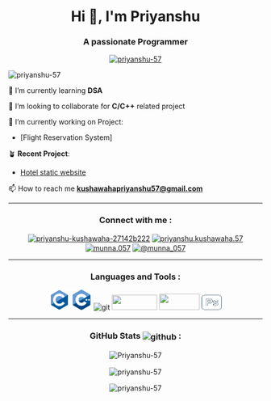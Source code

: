 <h1 align="center">Hi 👋, I'm Priyanshu</h1>
<h3 align="center">A passionate Programmer</h3>

<p align="center">
  <a href="https://github.com/priyanshu-57/github-profile-trophy">
    <img src="https://github-profile-trophy.vercel.app/?username=priyanshu-57" alt="priyanshu-57" />
  </a>
</p>

<p align="left">
  <img src="https://komarev.com/ghpvc/?username=priyanshu-57&label=Profile%20views&color=0e75b6&style=flat" alt="priyanshu-57" />
</p>

<!-- About Me -->
  🌱 I’m currently learning **DSA**
  
👯 I’m looking to collaborate for **C/C++** related project

 🔭 I’m currently working on Project:<br>
 - [Flight Reservation System]<br>

🪴 **Recent Project**: <br>
 - [Hotel static website](https://priyanshu57.000webhostapp.com/)<br>
  
 📫 How to reach me **kushawahapriyanshu57@gmail.com**

 <hr>
 
<!-- Connect with Me -->
<h3 align="center">Connect with me :</h3>
<p align="center">
<a href="https://linkedin.com/in/priyanshu-kushawaha" target="blank"><img align="center" src="https://raw.githubusercontent.com/rahuldkjain/github-profile-readme-generator/master/src/images/icons/Social/linked-in-alt.svg" alt="priyanshu-kushawaha-27142b222" height="30" width="40"/></a>
<a href="https://fb.com/priyanshu.kushawaha.57" target="blank"><img align="center" src="https://raw.githubusercontent.com/rahuldkjain/github-profile-readme-generator/master/src/images/icons/Social/facebook.svg" alt="priyanshu.kushawaha.57" height="30" width="40"/></a> 
<a href="https://instagram.com/munna.057" target="blank"><img align="center" src="https://raw.githubusercontent.com/rahuldkjain/github-profile-readme-generator/master/src/images/icons/Social/instagram.svg" alt="munna.057" height="30" width="40" /></a>
<a href="https://twitter.com/@munna_057" target="blank"><img align="center" src="https://raw.githubusercontent.com/rahuldkjain/github-profile-readme-generator/master/src/images/icons/Social/twitter.svg" alt="@munna_057" height="30" width="40" /></a>
</p>

<hr>

<!-- Languages and Tools -->
<h3 align="center">Languages and Tools :</h3>
<p align="center">
  <img src="https://raw.githubusercontent.com/devicons/devicon/master/icons/c/c-original.svg" alt="c" width="40" height="auto">  
  <img src="https://raw.githubusercontent.com/devicons/devicon/master/icons/cplusplus/cplusplus-original.svg" alt="cplusplus" width="40" height="auto"> 
  <img src="https://www.vectorlogo.zone/logos/git-scm/git-scm-icon.svg" alt="git" width="40" height="auto" > 
  <img src="http://img.shields.io/badge/-Github-000000?style=flat&logo=github&logoColor=FFFFFF" width="90" height="30"> 
  <img src="http://img.shields.io/badge/-VS%20Code-007ACC?style=flat&logo=visual%20studio%20code&logoColor=white" width="80" height="32" >  
  <img src="https://raw.githubusercontent.com/devicons/devicon/master/icons/photoshop/photoshop-line.svg" alt="photoshop" width="40" height="30"> 
</p>
<hr>

<!-- GitHub Stats -->
<h3 align="center">GitHub Stats <img align="center" src="https://github.githubassets.com/images/modules/logos_page/GitHub-Mark.png" alt="github" height="20" width="20"/> :</h3>
  
<p align="center">
  <img align="center" src="https://github-readme-stats.vercel.app/api/top-langs?username=Priyanshu-57&show_icons=true&locale=en&layout=compact&theme=vue-dark" alt="Priyanshu-57" />
</p> 
<p align="center">
  <img align="center" src="https://github-readme-stats.vercel.app/api?username=priyanshu-57&show_icons=true&locale=en&theme=vue-dark" alt="priyanshu-57" />
</p>
<p align="center">
  <img align="center" src="https://github-readme-streak-stats.herokuapp.com/?user=priyanshu-57&theme=vue-dark" alt="priyanshu-57" />
</p>
